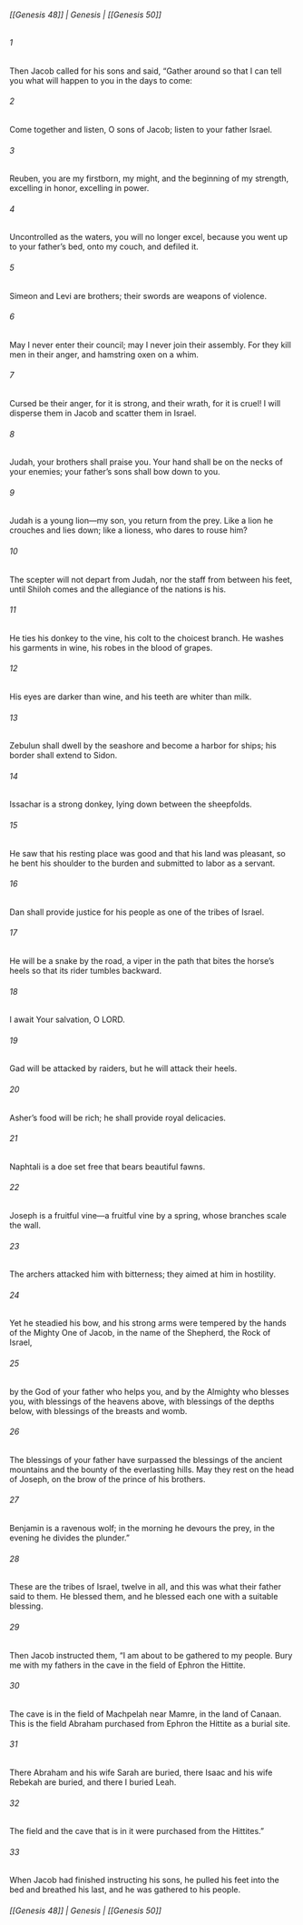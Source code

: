 ###### [[Genesis 48]] | Genesis | [[Genesis 50]]

###### 1
Then Jacob called for his sons and said, “Gather around so that I can tell you what will happen to you in the days to come:
###### 2
Come together and listen, O sons of Jacob; listen to your father Israel.
###### 3
Reuben, you are my firstborn, my might, and the beginning of my strength, excelling in honor, excelling in power.
###### 4
Uncontrolled as the waters, you will no longer excel, because you went up to your father’s bed, onto my couch, and defiled it.
###### 5
Simeon and Levi are brothers; their swords are weapons of violence.
###### 6
May I never enter their council; may I never join their assembly. For they kill men in their anger, and hamstring oxen on a whim.
###### 7
Cursed be their anger, for it is strong, and their wrath, for it is cruel! I will disperse them in Jacob and scatter them in Israel.
###### 8
Judah, your brothers shall praise you. Your hand shall be on the necks of your enemies; your father’s sons shall bow down to you.
###### 9
Judah is a young lion—my son, you return from the prey. Like a lion he crouches and lies down; like a lioness, who dares to rouse him?
###### 10
The scepter will not depart from Judah, nor the staff from between his feet, until Shiloh comes and the allegiance of the nations is his.
###### 11
He ties his donkey to the vine, his colt to the choicest branch. He washes his garments in wine, his robes in the blood of grapes.
###### 12
His eyes are darker than wine, and his teeth are whiter than milk.
###### 13
Zebulun shall dwell by the seashore and become a harbor for ships; his border shall extend to Sidon.
###### 14
Issachar is a strong donkey, lying down between the sheepfolds.
###### 15
He saw that his resting place was good and that his land was pleasant, so he bent his shoulder to the burden and submitted to labor as a servant.
###### 16
Dan shall provide justice for his people as one of the tribes of Israel.
###### 17
He will be a snake by the road, a viper in the path that bites the horse’s heels so that its rider tumbles backward.
###### 18
I await Your salvation, O LORD.
###### 19
Gad will be attacked by raiders, but he will attack their heels.
###### 20
Asher’s food will be rich; he shall provide royal delicacies.
###### 21
Naphtali is a doe set free that bears beautiful fawns.
###### 22
Joseph is a fruitful vine—a fruitful vine by a spring, whose branches scale the wall.
###### 23
The archers attacked him with bitterness; they aimed at him in hostility.
###### 24
Yet he steadied his bow, and his strong arms were tempered by the hands of the Mighty One of Jacob, in the name of the Shepherd, the Rock of Israel,
###### 25
by the God of your father who helps you, and by the Almighty who blesses you, with blessings of the heavens above, with blessings of the depths below, with blessings of the breasts and womb.
###### 26
The blessings of your father have surpassed the blessings of the ancient mountains and the bounty of the everlasting hills. May they rest on the head of Joseph, on the brow of the prince of his brothers.
###### 27
Benjamin is a ravenous wolf; in the morning he devours the prey, in the evening he divides the plunder.”
###### 28
These are the tribes of Israel, twelve in all, and this was what their father said to them. He blessed them, and he blessed each one with a suitable blessing.
###### 29
Then Jacob instructed them, “I am about to be gathered to my people. Bury me with my fathers in the cave in the field of Ephron the Hittite.
###### 30
The cave is in the field of Machpelah near Mamre, in the land of Canaan. This is the field Abraham purchased from Ephron the Hittite as a burial site.
###### 31
There Abraham and his wife Sarah are buried, there Isaac and his wife Rebekah are buried, and there I buried Leah.
###### 32
The field and the cave that is in it were purchased from the Hittites.”
###### 33
When Jacob had finished instructing his sons, he pulled his feet into the bed and breathed his last, and he was gathered to his people.

###### [[Genesis 48]] | Genesis | [[Genesis 50]]
